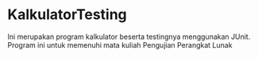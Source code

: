 # KalkulatorTesting
Ini merupakan program kalkulator beserta testingnya menggunakan JUnit. Program ini untuk memenuhi mata kuliah Pengujian Perangkat Lunak 
